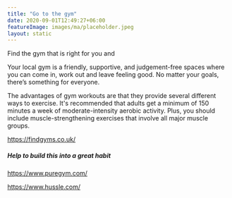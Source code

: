 ```yaml
---
title: "Go to the gym"
date: 2020-09-01T12:49:27+06:00
featureImage: images/ma/placeholder.jpeg
layout: static
---
```


Find the gym that is right for you and 

Your local gym is a friendly, supportive, and judgement-free spaces where you can come in, work out and leave feeling good. No matter your goals, there’s something for everyone.

The advantages of gym workouts are that they provide several different ways to exercise. It's recommended that adults get a minimum of 150 minutes a week of moderate-intensity aerobic activity. Plus, you should include muscle-strengthening exercises that involve all major muscle groups.

https://findgyms.co.uk/

##### Help to build this into a great habit

https://www.puregym.com/

https://www.hussle.com/






